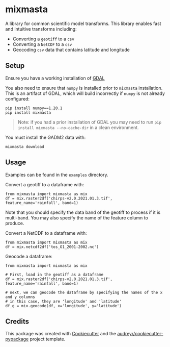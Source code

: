# mixmasta

A library for common scientific model transforms. This library enables fast and intuitive transforms including:

* Converting a `geotiff` to a `csv`
* Converting a `NetCDF` to a `csv`
* Geocoding `csv` data that contains latitude and longitude


## Setup

Ensure you have a working installation of [GDAL](https://trac.osgeo.org/gdal/wiki/FAQInstallationAndBuilding#FAQ-InstallationandBuilding)

You also need to ensure that `numpy` is installed prior to `mixmasta` installation. This is an artifact of GDAL, which will build incorrectly if `numpy` is not already configured:

```
pip install numpy==1.20.1
pip install mixmasta
```

> Note: if you had a prior installation of GDAL you may need to run `pip install mixmasta --no-cache-dir` in a clean environment.

You must install the GADM2 data with:

```
mixmasta download
```

## Usage


Examples can be found in the `examples` directory.

Convert a geotiff to a dataframe with:

```
from mixmasta import mixmasta as mix
df = mix.raster2df('chirps-v2.0.2021.01.3.tif', feature_name='rainfall', band=1)
```

Note that you should specify the data band of the geotiff to process if it is multi-band. You may also specify the name of the feature column to produce.

Convert a NetCDF to a dataframe with:

```
from mixmasta import mixmasta as mix
df = mix.netcdf2df('tos_O1_2001-2002.nc')
```

Geocode a dataframe:

```
from mixmasta import mixmasta as mix

# First, load in the geotiff as a dataframe
df = mix.raster2df('chirps-v2.0.2021.01.3.tif', feature_name='rainfall', band=1)

# next, we can geocode the dataframe by specifying the names of the x and y columns
# in this case, they are 'longitude' and 'latitude'
df_g = mix.geocode(df, x='longitude', y='latitude')
```

## Credits

This package was created with [Cookiecutter](https://github.com/audreyr/cookiecutter) and the [audreyr/cookiecutter-pypackage](https://github.com/audreyr/cookiecutter-pypackage) project template.
